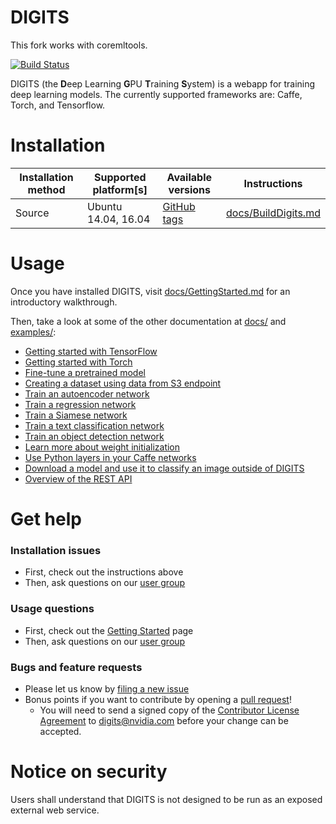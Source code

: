 # DIGITS

This fork works with coremltools.

[![Build Status](https://travis-ci.org/NVIDIA/DIGITS.svg?branch=master)](https://travis-ci.org/NVIDIA/DIGITS)

DIGITS (the **D**eep Learning **G**PU **T**raining **S**ystem) is a webapp for training deep learning models.
The currently supported frameworks are: Caffe, Torch, and Tensorflow.

# Installation

| Installation method | Supported platform[s] | Available versions | Instructions |
| --- | --- | --- | --- |
| Source | Ubuntu 14.04, 16.04 | [GitHub tags](https://github.com/NVIDIA/DIGITS/releases) | [docs/BuildDigits.md](docs/BuildDigits.md) |


# Usage

Once you have installed DIGITS, visit [docs/GettingStarted.md](docs/GettingStarted.md) for an introductory walkthrough.

Then, take a look at some of the other documentation at [docs/](docs/) and [examples/](examples/):

* [Getting started with TensorFlow](docs/GettingStartedTensorflow.md)
* [Getting started with Torch](docs/GettingStartedTorch.md)
* [Fine-tune a pretrained model](examples/fine-tuning/README.md)
* [Creating a dataset using data from S3 endpoint](examples/s3/README.md)
* [Train an autoencoder network](examples/autoencoder/README.md)
* [Train a regression network](examples/regression/README.md)
* [Train a Siamese network](examples/siamese/README.md)
* [Train a text classification network](examples/text-classification/README.md)
* [Train an object detection network](examples/object-detection/README.md)
* [Learn more about weight initialization](examples/weight-init/README.md)
* [Use Python layers in your Caffe networks](examples/python-layer/README.md)
* [Download a model and use it to classify an image outside of DIGITS](examples/classification/README.md)
* [Overview of the REST API](docs/API.md)

# Get help

### Installation issues
* First, check out the instructions above
* Then, ask questions on our [user group](https://groups.google.com/d/forum/digits-users)

### Usage questions
* First, check out the [Getting Started](docs/GettingStarted.md) page
* Then, ask questions on our [user group](https://groups.google.com/d/forum/digits-users)

### Bugs and feature requests
* Please let us know by [filing a new issue](https://github.com/NVIDIA/DIGITS/issues/new)
* Bonus points if you want to contribute by opening a [pull request](https://help.github.com/articles/using-pull-requests/)!
  * You will need to send a signed copy of the [Contributor License Agreement](CLA) to digits@nvidia.com before your change can be accepted.

# Notice on security
 Users shall understand that DIGITS is not designed to be run as an exposed external web service.
